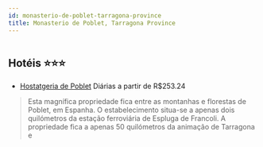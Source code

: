 ```yaml
---
id: monasterio-de-poblet-tarragona-province
title: Monasterio de Poblet, Tarragona Province
---
```


<center><img src="http://photos.hotelbeds.com/giata/19/191175/191175a_hb_a_001.jpg" alt="" /></center>


## Hotéis ⭐️⭐️⭐️

-    [Hostatgeria de Poblet](https://www.hurb.com/aud/https://www.hurb.com/hoteis/monasterio-de-poblet/hostatgeria-de-poblet-JNP-JP755608?cmp=18055) Diárias a partir de R$253.24
   > Esta magnífica propriedade fica entre as montanhas e florestas de Poblet, em Espanha. O estabelecimento situa-se a apenas dois quilómetros da estação ferroviária de Espluga de Francoli. A propriedade fica a apenas 50 quilómetros da animação de Tarragona e

